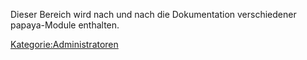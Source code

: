 
Dieser Bereich wird nach und nach die Dokumentation verschiedener papaya-Module enthalten.

 [Kategorie:Administratoren](../export_de/Kategorie:Administratoren.md)
